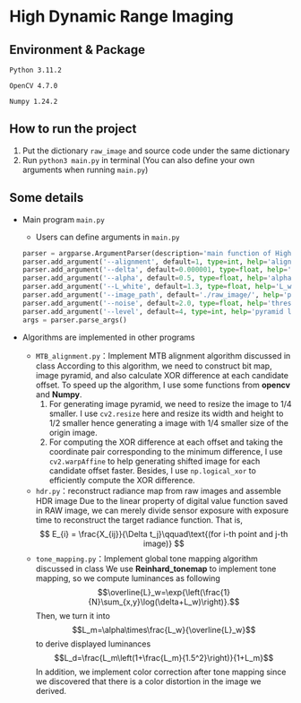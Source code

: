 # High Dynamic Range Imaging

## Environment & Package

`Python 3.11.2`

`OpenCV 4.7.0`

`Numpy 1.24.2`

## How to run the project
1. Put the dictionary `raw_image` and source code under the same dictionary 
2. Run `python3 main.py` in terminal (You can also define your own arguments when running `main.py`)

## Some details
- Main program `main.py`

  - Users can define arguments in `main.py` 

  ```python
  parser = argparse.ArgumentParser(description='main function of High Dynamic Range Imaging')
  parser.add_argument('--alignment', default=1, type=int, help='align image or not')
  parser.add_argument('--delta', default=0.000001, type=float, help='delta for tone mapping')
  parser.add_argument('--alpha', default=0.5, type=float, help='alpha for tone mapping')
  parser.add_argument('--L_white', default=1.3, type=float, help='L_white for tone mapping')
  parser.add_argument('--image_path', default='./raw_image/', help='path to input image')
  parser.add_argument('--noise', default=2.0, type=float, help='threshold value for removing noise in MTB alignment')
  parser.add_argument('--level', default=4, type=int, help='pyramid level in MTB alignment')
  args = parser.parse_args()
  ```

- Algorithms are implemented in other programs

  - `MTB_alignment.py`：Implement MTB alignment algorithm discussed in class
    According to this algorithm, we need to construct bit map, image pyramid, and also calculate XOR difference at each candidate offset. To speed up the algorithm, I use some functions from **opencv** and **Numpy**. 
    1. For generating image pyramid, we need to resize the image to 1/4 smaller. I use `cv2.resize` here and resize its width and height to 1/2 smaller hence generating a image with 1/4 smaller size of the origin image.
    2. For computing the XOR difference at each offset and taking the coordinate pair corresponding to the minimum difference, I use `cv2.warpAffine` to help generating shifted image for each candidate offset faster. Besides, I use `np.logical_xor` to efficiently compute the XOR difference.
  - `hdr.py`：reconstruct radiance map from raw images and assemble HDR image
    Due to the linear property of digital value function saved in RAW image, we can merely divide sensor exposure with exposure time to reconstruct the target radiance function. That is,
    $$ E_{i} = \frac{X_{ij}}{\Delta t_j}\qquad\text{(for i-th point and j-th image)} $$
  - `tone_mapping.py`：Implement global tone mapping algorithm discussed in class
    We use **Reinhard_tonemap** to implement tone mapping, so we compute luminances as following 
    $$\overline{L}_w=\exp{\left(\frac{1}{N}\sum_{x,y}\log(\delta+L_w)\right)}.$$
    Then, we turn it into 
    $$L_m=\alpha\times\frac{L_w}{\overline{L}_w}$$
    to derive displayed luminances
    $$L_d=\frac{L_m\left(1+\frac{L_m}{1.5^2}\right)}{1+L_m}$$
    In addition, we implement color correction after tone mapping since we discovered that there is a color distortion in the image we derived.
